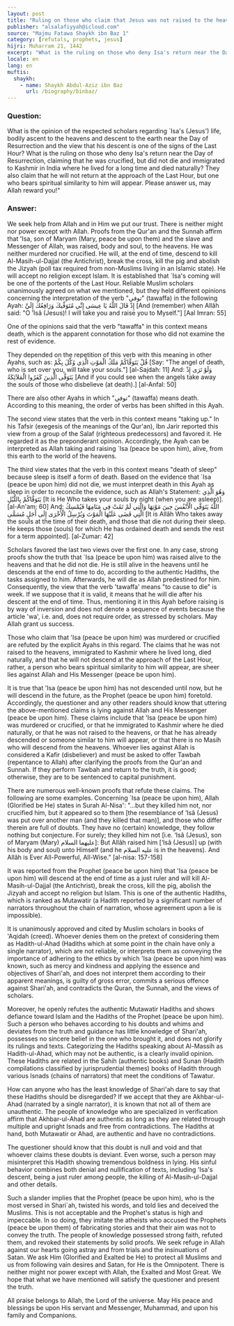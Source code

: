 ```yaml
---
layout: post
title: "Ruling on those who claim that Jesus was not raised to the heavens and will not return at the end of time"
publisher: "alsalafiyyah@icloud.com"
source: "Majmu Fatawa Shaykh ibn Baz 1"
category: [refutals, prophets, jesus]
hijri: Muharram 21, 1442
excerpt: "What is the ruling on those who deny Isa's return near the Day of Resurrection, claiming that he was crucified, but did not die and immigrated to Kashmir in India where he lived for a long time and died naturally?"
locale: en
lang: en
muftis:
  shaykh: 
    - name: Shaykh Abdul-Aziz ibn Baz
      url: /biography/binbaz/
---
```


### Question:
What is the opinion of the respected scholars regarding `Isa's (Jesus') life, bodily ascent to the heavens and descent to the earth near the Day of Resurrection and the view that his descent is one of the signs of the Last Hour? What is the ruling on those who deny Isa's return near the Day of Resurrection, claiming that he was crucified, but did not die and immigrated to Kashmir in India where he lived for a long time and died naturally? They also claim that he will not return at the approach of the Last Hour, but one who bears spiritual similarity to him will appear. Please answer us, may Allah reward you!"

### Answer:
We seek help from Allah and in Him we put our trust. There is neither might nor power except with Allah. Proofs from the Qur'an and the Sunnah affirm that 'Isa, son of Maryam (Mary, peace be upon them) and the slave and Messenger of Allah, was raised, body and soul, to the heavens. He was neither murdered nor crucified. He will, at the end of time, descend to kill Al-Masih-ul-Dajjal (the Antichrist), break the cross, kill the pig and abolish the Jizyah (poll tax required from non-Muslims living in an Islamic state). He will accept no religion except Islam. It is established that `Isa's coming will be one of the portents of the Last Hour. Reliable Muslim scholars unanimously agreed on what we mentioned, but they held different opinions concerning the interpretation of the verb "توفي" (tawaffa) in the following Ayah: إِذْ قَالَ اللَّهُ يَا عِيسَى إِنِّي مُتَوَفِّيكَ وَرَافِعُكَ إِلَيَّ [And (remember) when Allâh said: "O ‘Isâ (Jesus)! I will take you and raise you to Myself."] [Aal Imran: 55]

One of the opinions said that the verb "tawaffa" in this context means death, which is the apparent connotation for those who did not examine the rest of evidence.

They depended on the repetition of this verb with this meaning in other Ayahs, such as: قُلْ يَتَوَفَّاكُمْ مَلَكُ الْمَوْتِ الَّذِي وُكِّلَ بِكُمْ [Say: "The angel of death, who is set over you, will take your souls."] [al-Sajdah: 11] And: وَلَوْ تَرَى إِذْ يَتَوَفَّى الَّذِينَ كَفَرُوا الْمَلاَئِكَةُ [And if you could see when the angels take away the souls of those who disbelieve (at death).] [al-Anfal: 50]

There are also other Ayahs in which "توفي" (tawaffa) means death. According to this meaning, the order of verbs has been shifted in this Ayah.

The second view states that the verb in this context means "taking up." In his Tafsir (exegesis of the meanings of the Qur'an), Ibn Jarir reported this view from a group of the Salaf (righteous predecessors) and favored it. He regarded it as the preponderant opinion. Accordingly, the Ayah can be interpreted as Allah taking and raising `Isa (peace be upon him), alive, from this earth to the world of the heavens.

The third view states that the verb in this context means "death of sleep" because sleep is itself a form of death. Based on the evidence that `Isa (peace be upon him) did not die, we must interpret death in this Ayah as sleep in order to reconcile the evidence, such as Allah's Statement: وَهُوَ الَّذِي يَتَوَفَّاكُمْ بِاللَّيْلِ [It is He Who takes your souls by night (when you are asleep)]. [al-An'am: 60] And: اللَّهُ يَتَوَفَّى الْأَنْفُسَ حِينَ مَوْتِهَا وَالَّتِي لَمْ تَمُتْ فِي مَنَامِهَا فَيُمْسِكُ الَّتِي قَضَى عَلَيْهَا الْمَوْتَ وَيُرْسِلُ الْأُخْرَى إِلَى أَجَلٍ مُسَمًّى [It is Allâh Who takes away the souls at the time of their death, and those that die not during their sleep. He keeps those (souls) for which He has ordained death and sends the rest for a term appointed]. [al-Zumar: 42]

Scholars favored the last two views over the first one. In any case, strong proofs show the truth that `Isa (peace be upon him) was raised alive to the heavens and that he did not die. He is still alive in the heavens until he descends at the end of time to do, according to the authentic Hadiths, the tasks assigned to him. Afterwards, he will die as Allah predestined for him. Consequently, the view that the verb 'tawaffa' means "to cause to die" is week. If we suppose that it is valid, it means that he will die after his descent at the end of time. Thus, mentioning it in this Ayah before raising is by way of inversion and does not denote a sequence of events because the article 'wa', i.e. and, does not require order, as stressed by scholars. May Allah grant us success.

Those who claim that 'Isa (peace be upon him) was murdered or crucified are refuted by the explicit Ayahs in this regard. The claims that he was not raised to the heavens, immigrated to Kashmir where he lived long, died naturally, and that he will not descend at the approach of the Last Hour, rather, a person who bears spiritual similarity to him will appear, are sheer lies against Allah and His Messenger (peace be upon him).

It is true that 'Isa (peace be upon him) has not descended until now, but he will descend in the future, as the Prophet (peace be upon him) foretold. Accordingly, the questioner and any other readers should know that uttering the above-mentioned claims is lying against Allah and His Messenger (peace be upon him). These claims include that 'Isa (peace be upon him) was murdered or crucified, or that he immigrated to Kashmir where he died naturally, or that he was not raised to the heavens, or that he has already descended or someone similar to him will appear, or that there is no Masih who will descend from the heavens. Whoever lies against Allah is considered a Kafir (disbeliever) and must be asked to offer Tawbah (repentance to Allah) after clarifying the proofs from the Qur'an and Sunnah. If they perform Tawbah and return to the truth, it is good; otherwise, they are to be sentenced to capital punishment.

There are numerous well-known proofs that refute these claims. The following are some examples. Concerning `Isa (peace be upon him), Allah (Glorified be He) states in Surah Al-Nisa': "...but they killed him not, nor crucified him, but it appeared so to them [the resemblance of ‘Isâ (Jesus) was put over another man (and they killed that man)], and those who differ therein are full of doubts. They have no (certain) knowledge, they follow nothing but conjecture. For surely; they killed him not [i.e. ‘Isâ (Jesus), son of Maryam (Mary) عليهما السلام]: But Allâh raised him [‘Isâ (Jesus)] up (with his body and soul) unto Himself (and he عليه السلام is in the heavens). And Allâh is Ever All-Powerful, All-Wise." [al-nisa: 157-158]

It was reported from the Prophet (peace be upon him) that 'Isa (peace be upon him) will descend at the end of time as a just ruler and will kill Al-Masih-ul-Dajjal (the Antichrist), break the cross, kill the pig, abolish the Jizyah and accept no religion but Islam. This is one of the authentic Hadiths, which is ranked as Mutawatir (a Hadith reported by a significant number of narrators throughout the chain of narration, whose agreement upon a lie is impossible).

It is unanimously approved and cited by Muslim scholars in books of 'Aqidah (creed). Whoever denies them on the pretext of considering them as Hadith-ul-Ahad (Hadiths which at some point in the chain have only a single narrator), which are not reliable, or interprets them as conveying the importance of adhering to the ethics by which 'Isa (peace be upon him) was known, such as mercy and kindness and applying the essence and objectives of Shari'ah, and does not interpret them according to their apparent meanings, is guilty of gross error, commits a serious offence against Shari'ah, and contradicts the Quran, the Sunnah, and the views of scholars. 

Moreover, he openly refutes the authentic Mutawatir Hadiths and shows defiance toward Islam and the Hadiths of the Prophet (peace be upon him). Such a person who behaves according to his doubts and whims and deviates from the truth and guidance has little knowledge of Shari'ah, possesses no sincere belief in the one who brought it, and does not glorify its rulings and texts. Categorizing the Hadiths speaking about Al-Massih as Hadith-ul-Ahad, which may not be authentic, is a clearly invalid opinion. These Hadiths are related in the Sahih (authentic books) and Sunan (Hadith compilations classified by jurisprudential themes) books of Hadith through various Isnads (chains of narrators) that meet the conditions of Tawatur. 

How can anyone who has the least knowledge of Shari'ah dare to say that these Hadiths should be disregarded? If we accept that they are Akhbar-ul-Ahad (narrated by a single narrator), it is known that not all of them are unauthentic. The people of knowledge who are specialized in verification affirm that Akhbar-ul-Ahad are authentic as long as they are related through multiple and upright Isnads and free from contradictions. The Hadiths at hand, both Mutawatir or Ahad, are authentic and have no contradictions. 

The questioner should know that this doubt is null and void and that whoever claims these doubts is deviant. Even worse, such a person may misinterpret this Hadith showing tremendous boldness in lying. His sinful behavior combines both denial and nullification of texts, including 'Isa's descent, being a just ruler among people, the killing of Al-Masih-ul-Dajjal and other details.

Such a slander implies that the Prophet (peace be upon him), who is the most versed in Shari`ah, twisted his words, and told lies and deceived the Muslims. This is not acceptable and the Prophet's status is high and impeccable. In so doing, they imitate the atheists who accused the Prophets (peace be upon them) of fabricating stories and that their aim was not to convey the truth. The people of knowledge possessed strong faith, refuted them, and revoked their statements by solid proofs. We seek refuge in Allah against our hearts going astray and from trials and the insinuations of Satan. We ask Him (Glorified and Exalted be He) to protect all Muslims and us from following vain desires and Satan, for He is the Omnipotent. There is neither might nor power except with Allah, the Exalted and Most Great. We hope that what we have mentioned will satisfy the questioner and present the truth. 

All praise belongs to Allah, the Lord of the universe. May His peace and blessings be upon His servant and Messenger, Muhammad, and upon his family and Companions.
